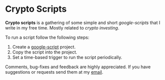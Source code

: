 # Crypto Scripts

**Crypto scripts** is a gathering of some simple and short *google-scripts*
that I write in my free time. Mostly related to *crypto investing*.

To run a script follow the following steps:

1. Create a [google-script](https://script.google.com) project.
2. Copy the script into the project.
3. Set a time-based trigger to run the script periodically.

Comments, bug-fixes and feedback are highly appreciated.
If you have suggestions or requests send them at my [email](narekb95@gmail.com).
